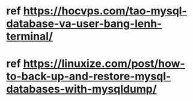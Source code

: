 # ref https://hocvps.com/tao-mysql-database-va-user-bang-lenh-terminal/
# ref https://linuxize.com/post/how-to-back-up-and-restore-mysql-databases-with-mysqldump/